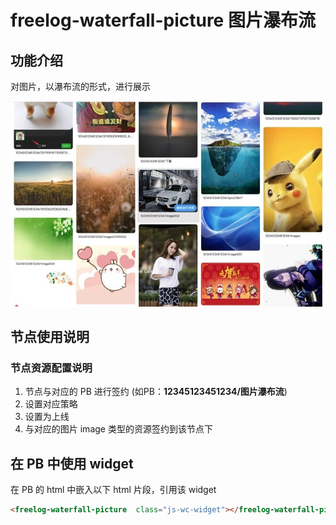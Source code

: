 # freelog-waterfall-picture 图片瀑布流

## 功能介绍
对图片，以瀑布流的形式，进行展示

![效果演示](doc/source/display.jpeg)

## 节点使用说明

### 节点资源配置说明

1. 节点与对应的 PB 进行签约 (如PB：**12345123451234/图片瀑布流**)
2. 设置对应策略
3. 设置为上线
4. 与对应的图片 image 类型的资源签约到该节点下

## 在 PB 中使用 widget

在 PB 的 html 中嵌入以下 html 片段，引用该 widget
```html
<freelog-waterfall-picture  class="js-wc-widget"></freelog-waterfall-picture>
```
<!--
### 依赖资源
|资源名称|资源ID|
|---|---|
|12345123451234/freelog-waterfall-picture|5d512e14499b2f0029d74f7b|


### 资源meta
无
-->



